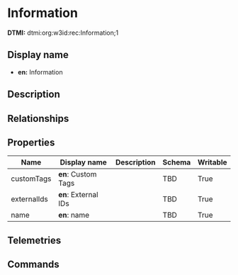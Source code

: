 # Information
**DTMI:** dtmi:org:w3id:rec:Information;1
## Display name
- **en:** Information
## Description
## Relationships
## Properties
|Name|Display name|Description|Schema|Writable|
|-|-|-|-|-|
|customTags|**en**: Custom Tags||TBD|True|
|externalIds|**en**: External IDs||TBD|True|
|name|**en**: name||TBD|True|
## Telemetries
## Commands
